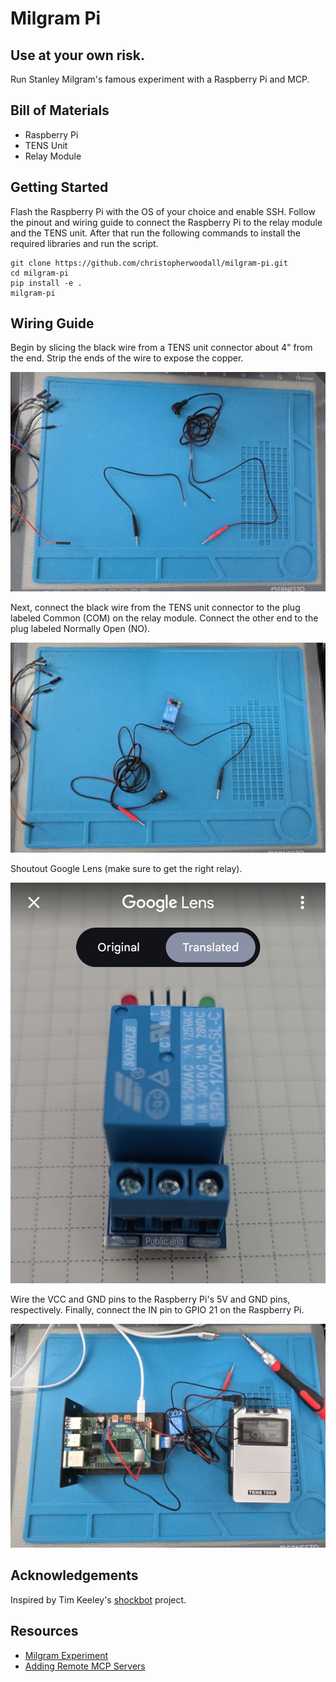 # Milgram Pi
## Use at your own risk.
Run Stanley Milgram's famous experiment with a Raspberry Pi and MCP.

## Bill of Materials
- Raspberry Pi
- TENS Unit
- Relay Module

## Getting Started
Flash the Raspberry Pi with the OS of your choice and enable SSH. Follow the pinout and wiring guide to connect the Raspberry Pi to the relay module and the TENS unit. After that run the following commands to install the required libraries and run the script.

```
git clone https://github.com/christopherwoodall/milgram-pi.git
cd milgram-pi
pip install -e .
milgram-pi
```

## Wiring Guide

Begin by slicing the black wire from a TENS unit connector about 4" from the end. Strip the ends of the wire to expose the copper.

![](docs/step1.jpg)


Next, connect the black wire from the TENS unit connector to the plug labeled Common (COM) on the relay module. Connect the other end to the plug labeled Normally Open (NO).

![](docs/step2.jpg)


Shoutout Google Lens (make sure to get the right relay).

![](docs/lens.jpg)


Wire the VCC and GND pins to the Raspberry Pi's 5V and GND pins, respectively. Finally, connect the IN pin to GPIO 21 on the Raspberry Pi.

![](docs/final.jpg)


## Acknowledgements
Inspired by Tim Keeley's [shockbot](https://www.instructables.com/Shockbot/) project.


## Resources
- [Milgram Experiment](https://en.wikipedia.org/wiki/Milgram_experiment)
- [Adding Remote MCP Servers](https://support.anthropic.com/en/articles/11175166-getting-started-with-custom-integrations-using-remote-mcp)
